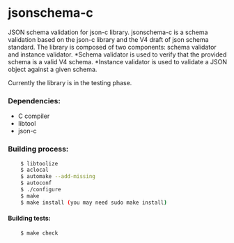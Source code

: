 # jsonschema-c
JSON schema validation for json-c library.
jsonschema-c is a schema validation based on the json-c library and the V4 draft of json schema standard.
The library is composed of two components: schema validator and instance validator.
*Schema validator is used to verify that the provided schema is a valid V4 schema.
*Instance validator is used to validate a JSON object against a given schema.

Currently the library is in the testing phase.

### Dependencies:
* C compiler
* libtool
* json-c

### Building process:
```sh 
	$ libtoolize
	$ aclocal
	$ automake --add-missing
	$ autoconf
	$ ./configure
	$ make
	$ make install (you may need sudo make install)
```
#### Building tests:
```sh
	$ make check
```
